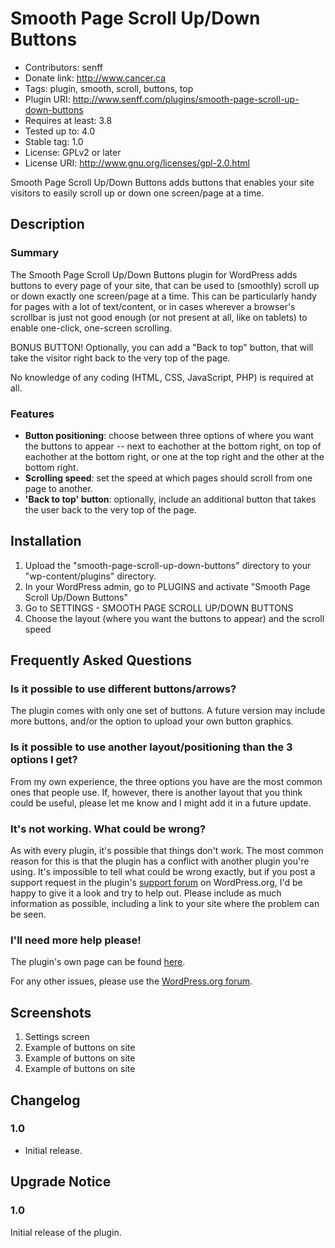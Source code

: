 # Smooth Page Scroll Up/Down Buttons
* Contributors: senff
* Donate link: http://www.cancer.ca
* Tags: plugin, smooth, scroll, buttons, top
* Plugin URI: http://www.senff.com/plugins/smooth-page-scroll-up-down-buttons
* Requires at least: 3.8
* Tested up to: 4.0
* Stable tag: 1.0
* License: GPLv2 or later
* License URI: http://www.gnu.org/licenses/gpl-2.0.html

Smooth Page Scroll Up/Down Buttons adds buttons that enables your site visitors to easily scroll up or down one screen/page at a time.

## Description

### Summary

The Smooth Page Scroll Up/Down Buttons plugin for WordPress adds buttons to every page of your site, that can be used to (smoothly) scroll up or down exactly one screen/page at a time. This can be particularly handy for pages with a lot of text/content, or in cases wherever a browser's scrollbar is just not good enough (or not present at all, like on tablets) to enable one-click, one-screen scrolling.

BONUS BUTTON! Optionally, you can add a "Back to top" button, that will take the visitor right back to the very top of the page.

No knowledge of any coding (HTML, CSS, JavaScript, PHP) is required at all.

### Features

* **Button positioning**: choose between three options of where you want the buttons to appear -- next to eachother at the bottom right, on top of eachother at the bottom right, or one at the top right and the other at the bottom right.
* **Scrolling speed**: set the speed at which pages should scroll from one page to another.
* **'Back to top' button**: optionally, include an additional button that takes the user back to the very top of the page.

## Installation 

1. Upload the "smooth-page-scroll-up-down-buttons" directory to your "wp-content/plugins" directory.
2. In your WordPress admin, go to PLUGINS and activate "Smooth Page Scroll Up/Down Buttons"
3. Go to SETTINGS - SMOOTH PAGE SCROLL UP/DOWN BUTTONS
4. Choose the layout (where you want the buttons to appear) and the scroll speed

## Frequently Asked Questions

### Is it possible to use different buttons/arrows?
The plugin comes with only one set of buttons. A future version may include more buttons, and/or the option to upload your own button graphics.

### Is it possible to use another layout/positioning than the 3 options I get?
From my own experience, the three options you have are the most common ones that people use. If, however, there is another layout that you think could be useful, please let me know and I might add it in a future update.

### It's not working. What could be wrong?
As with every plugin, it's possible that things don't work. The most common reason for this is that the plugin has a conflict with another plugin you're using. It's impossible to tell what could be wrong exactly, but if you post a support request in the plugin's [support forum](https://wordpress.org/support/plugin/smooth-page-scroll-up-down-buttons) on WordPress.org, I'd be happy to give it a look and try to help out. Please include as much information as possible, including a link to your site where the problem can be seen.

### I'll need more help please!
The plugin's own page can be found [here](http://www.senff.com/plugins/smooth-page-scroll-up-down-buttons).

For any other issues, please use the [WordPress.org forum](https://wordpress.org/support/plugin/smooth-page-scroll-up-down-buttons).


## Screenshots

1. Settings screen
2. Example of buttons on site
3. Example of buttons on site
4. Example of buttons on site

## Changelog

### 1.0 
* Initial release.


## Upgrade Notice 

### 1.0 
Initial release of the plugin.